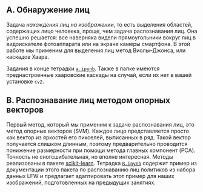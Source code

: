## A. Обнаружение лиц

Задача *нахождения лиц на изображении*, то есть выделения областей, содержащих лицо человека, проще, чем задача распознавания лиц. Она успешно решается: все наверняка видели прямоугольники вокруг лиц в видоискателе фотоаппарата или на экране камеры смартфона. В этой работе мы применим для выделения лиц метод  Виолы–Джонса, или каскадов Хаара.

Задания в конце тетрадки  [`a.ipynb`](A-facegrab/a.ipynb). Также в папке <A-facegrab/> имеются преднастроенные хааровские каскады на случай, если их нет в вашей установке `cv2`.


## B. Распознавание лиц методом опорных векторов

Первый метод, который мы применим к задаче распознавания лиц, это метод опорных векторов (SVM). Каждое лицо представляется просто как вектор из яркостей его пикселей, выписанных в ряд. Такой вектор получается слишком длинным, поэтому предварительно проводится понижение размерности при помощи метода главных компонент (PCA). Точность не сногсшибательная, но вполне интересная. Методы реализованы в пакете [scikit-learn](https://scikit-learn.org/). Тетрадка [`B.ipynb`](B-facerec-svm/B.ipynb) содержит пример из документации этого пакета по распознаванию лиц политиков из набора данных LFW и предлагает адаптировать этот пример для наших изображений, подготовленных на предыдущих занятиях.
